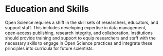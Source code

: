 # Education and Skills

Open Science requires a shift in the skill sets of researchers, educators, and support staff. This includes developing expertise in data management, open-access publishing, research integrity, and collaboration. Institutions should provide training and support to equip researchers and staff with the necessary skills to engage in Open Science practices and integrate these principles into curricula for future scientists.
